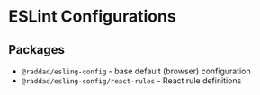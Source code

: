 # ESLint Configurations

## Packages
- `@raddad/esling-config` - base default (browser) configuration
- `@raddad/esling-config/react-rules` - React rule definitions
